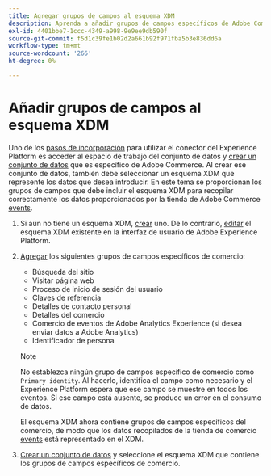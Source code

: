 ```yaml
---
title: Agregar grupos de campos al esquema XDM
description: Aprenda a añadir grupos de campos específicos de Adobe Commerce a un esquema XDM.
exl-id: 4401bbe7-1ccc-4349-a998-9e9ee9db590f
source-git-commit: f5d1c39fe1b02d2a661b92f971fba5b3e836dd6a
workflow-type: tm+mt
source-wordcount: '266'
ht-degree: 0%

---
```


# Añadir grupos de campos al esquema XDM

Uno de los [pasos de incorporación](overview.md#onboarding-steps) para utilizar el conector del Experience Platform es acceder al espacio de trabajo del conjunto de datos y [crear un conjunto de datos](https://experienceleague.adobe.com/docs/experience-platform/edge/datastreams/overview.html) que es específico de Adobe Commerce. Al crear ese conjunto de datos, también debe seleccionar un esquema XDM que represente los datos que desea introducir. En este tema se proporcionan los grupos de campos que debe incluir el esquema XDM para recopilar correctamente los datos proporcionados por la tienda de Adobe Commerce [events](events.md).

1. Si aún no tiene un esquema XDM, [crear](https://experienceleague.adobe.com/docs/experience-platform/xdm/ui/resources/schemas.html#create) uno. De lo contrario, [editar](https://experienceleague.adobe.com/docs/experience-platform/xdm/ui/resources/schemas.html#edit) el esquema XDM existente en la interfaz de usuario de Adobe Experience Platform.

1. [Agregar](https://experienceleague.adobe.com/docs/experience-platform/xdm/ui/resources/schemas.html#add-field-groups) los siguientes grupos de campos específicos de comercio:

   - Búsqueda del sitio
   - Visitar página web
   - Proceso de inicio de sesión del usuario
   - Claves de referencia
   - Detalles de contacto personal
   - Detalles del comercio
   - Comercio de eventos de Adobe Analytics Experience (si desea enviar datos a Adobe Analytics)
   - Identificador de persona

   >[!NOTE]
   >
   > No establezca ningún grupo de campos específico de comercio como `Primary identity`. Al hacerlo, identifica el campo como necesario y el Experience Platform espera que ese campo se muestre en todos los eventos. Si ese campo está ausente, se produce un error en el consumo de datos.

   El esquema XDM ahora contiene grupos de campos específicos del comercio, de modo que los datos recopilados de la tienda de comercio [events](events.md) está representado en el XDM.

1. [Crear un conjunto de datos](https://experienceleague.adobe.com/docs/experience-platform/edge/datastreams/overview.html) y seleccione el esquema XDM que contiene los grupos de campos específicos de comercio.
